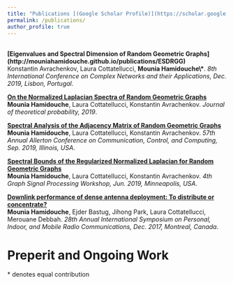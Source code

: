 ```yaml
---
title: "Publications [(Google Scholar Profile)](https://scholar.google.com/citations?user=mMEdVfoAAAAJ&hl=en)"
permalink: /publications/
author_profile: true
---
```



<br>
<b>[Eigenvalues and Spectral Dimension of Random Geometric Graphs](http://mouniahamidouche.github.io/publications/ESDRGG)</b> <br> 
 Konstantin Avrachenkov,  Laura Cottatellucci, <b>Mounia Hamidouche\*</b>.
<i>8th International Conference on Complex Networks and their Applications,  Dec. 2019, Lisbon, Portugal</i>.

<b>[On the Normalized Laplacian Spectra of Random Geometric Graphs](http://mouniahamidouche.github.io/publications/ONLSRGG)</b> <br> 
<b>Mounia Hamidouche</b>, Laura Cottatellucci, Konstantin Avrachenkov.
<i>Journal of theoretical probability, 2019</i>.

<b>[Spectral Analysis of the Adjacency Matrix of Random Geometric Graphs](http://mouniahamidouche.github.io/publications/SAAMRGG)</b> <br> 
<b>Mounia Hamidouche</b>, Laura Cottatellucci, Konstantin Avrachenkov.
<i>57th Annual Allerton Conference on Communication, Control, and Computing, Sep. 2019, Illinois, USA</i>.

<b>[Spectral Bounds of the Regularized Normalized Laplacian for Random Geometric Graphs](http://mouniahamidouche.github.io/publications/SBRNLRGG)</b> <br> 
<b>Mounia Hamidouche</b>, Laura Cottatellucci, Konstantin Avrachenkov.
<i>4th Graph Signal Processing Workshop, Jun. 2019, Minneapolis, USA</i>.


<b>[Downlink performance of dense antenna deployment: To distribute or concentrate?](http://mouniahamidouche.github.io/publications/ESDRGG)</b> <br> 
<b> Mounia Hamidouche</b>, Ejder Bastug, Jihong Park, Laura Cottatellucci, Merouane Debbah.
<i>28th Annual International Symposium on Personal, Indoor, and Mobile Radio Communications,  Dec. 2017, Montreal, Canada</i>.

# Preperit and Ongoing Work








\* denotes equal contribution